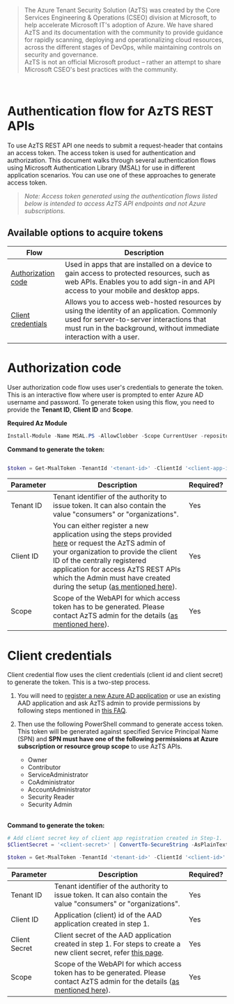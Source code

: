 > The Azure Tenant Security Solution (AzTS) was created by the Core Services Engineering & Operations (CSEO) division at Microsoft, to help accelerate Microsoft IT's adoption of Azure. We have shared AzTS and its documentation with the community to provide guidance for rapidly scanning, deploying and operationalizing cloud resources, across the different stages of DevOps, while maintaining controls on security and governance.
<br>AzTS is not an official Microsoft product – rather an attempt to share Microsoft CSEO's best practices with the community.

<br/>

# **Authentication flow for AzTS REST APIs**

To use AzTS REST API one needs to submit a request-header that contains an access token. The access token is used for authentication and authorization. This document walks through several authentication flows using Microsoft Authentication Library (MSAL) for use in different application scenarios. You can use one of these approaches to generate access token. 

> _Note: Access token generated using the authentication flows listed below is intended to access AzTS API endpoints and not Azure subscriptions._

## Available options to acquire tokens

|Flow|Description|
|--|--|
|[Authorization code](./Authentication%20flow%20for%20AzTS%20REST%20APIs.md#authorization-code)|Used in apps that are installed on a device to gain access to protected resources, such as web APIs. Enables you to add sign-in and API access to your mobile and desktop apps.|
|[Client credentials](./Authentication%20flow%20for%20AzTS%20REST%20APIs.md#client-credentials)|Allows you to access web-hosted resources by using the identity of an application. Commonly used for server-to-server interactions that must run in the background, without immediate interaction with a user.|


# Authorization code

User authorization code flow uses user's credentials to generate the token. This is an interactive flow where user is prompted to enter Azure AD username and password. To generate token using this flow, you need to provide the **Tenant ID**, **Client ID** and **Scope**.

**Required Az Module**
``` PowerShell
Install-Module -Name MSAL.PS -AllowClobber -Scope CurrentUser -repository PSGallery
```

**Command to generate the token:**
``` PowerShell

$token = Get-MsalToken -TenantId '<tenant-id>' -ClientId '<client-app-id>' -RedirectUri 'https://localhost' -Scopes '<WebAPI-scope>'

```
|Parameter|Description|Required?|
|--|--|--|
|Tenant ID|Tenant identifier of the authority to issue token. It can also contain the value "consumers" or "organizations".|Yes|
|Client ID| You can either register a new application using the steps provided [here](https://docs.microsoft.com/en-us/azure/active-directory/develop/quickstart-register-app#register-an-application) or request the AzTS admin of your organization to provide the client ID of the centrally registered application for access AzTS REST APIs which the Admin must have created during the setup ([as mentioned here](README.md#setup-for-azts-admin-only)). | Yes |
| Scope | Scope of the WebAPI for which access token has to be generated. Please contact AzTS admin for the details ([as mentioned here](./README.md#setup-for-azts-admin-only)). | Yes|


# Client credentials

Client credential flow uses the client credentials (client id and client secret) to generate the token. This is a two-step process.

1. You will need to [register a new Azure AD application](https://docs.microsoft.com/en-us/azure/active-directory/develop/quickstart-register-app#register-an-application) or use an existing AAD application and ask AzTS admin to provide permissions by following steps mentioned in [this FAQ](./Setup.md#an-end-user-wants-to-access-azts-rest-api-using-spn-credentials-ie-using-client-credential-authentication-flow-what-are-the-steps-to-grant-access-to-an-spnazure-ad-application-created-by-end-user-to-be-able-to-access-azts-rest-api).

2. Then use the following PowerShell command to generate access token. This token will be generated against specified Service Principal Name (SPN) and **SPN must have one of the following permissions at Azure subscription or resource group scope** to use AzTS APIs.

    - Owner
    - Contributor
    - ServiceAdministrator
    - CoAdministrator
    - AccountAdministrator
    - Security Reader
    - Security Admin

    <br>

**Command to generate the token:**
``` PowerShell
# Add client secret key of client app registration created in Step-1.
$ClientSecret = '<client-secret>' | ConvertTo-SecureString -AsPlainText -Force

$token = Get-MsalToken -TenantId '<tenant-id>' -ClientId '<client-id>' -ClientSecret $ClientSecret -Scopes "<WebAPI-scope>/.default"

```

|Parameter|Description|Required?|
|--|--|--|
|Tenant ID|Tenant identifier of the authority to issue token. It can also contain the value "consumers" or "organizations".|Yes|
|Client ID| Application (client) id of the AAD application created in step 1. | Yes |
|Client Secret| Client secret of the AAD application created in step 1. For steps to create a new client secret, refer [this page](https://docs.microsoft.com/en-us/azure/active-directory/develop/quickstart-register-app#add-credentials).|Yes|
| Scope | Scope of the WebAPI for which access token has to be generated. Please contact AzTS admin for the details ([as mentioned here](./README.md#setup-for-azts-admin-only)). | Yes|
